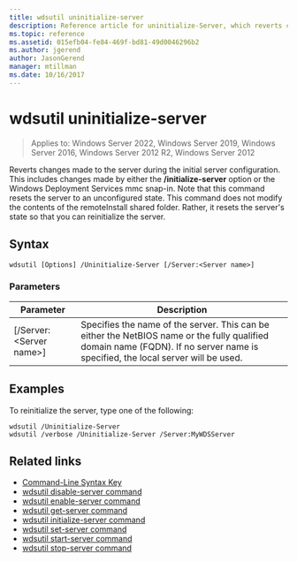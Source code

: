 ```yaml
---
title: wdsutil uninitialize-server
description: Reference article for uninitialize-Server, which reverts changes made to the server during the initial server configuration.
ms.topic: reference
ms.assetid: 015efb04-fe84-469f-bd81-49d0046296b2
ms.author: jgerend
author: JasonGerend
manager: mtillman
ms.date: 10/16/2017
---
```

# wdsutil uninitialize-server

>Applies to: Windows Server 2022, Windows Server 2019, Windows Server 2016, Windows Server 2012 R2, Windows Server 2012

Reverts changes made to the server during the initial server configuration. This includes changes made by either the **/initialize-server** option or the Windows Deployment Services mmc snap-in. Note that this command resets the server to an unconfigured state. This command does not modify the contents of the remoteInstall shared folder. Rather, it resets the server's state so that you can reinitialize the server.

## Syntax
```
wdsutil [Options] /Uninitialize-Server [/Server:<Server name>]
```
### Parameters

|Parameter|Description|
|-------|--------|
|[/Server:\<Server name\>]|Specifies the name of the server. This can be either the NetBIOS name or the fully qualified domain name (FQDN). If no server name is specified, the local server will be used.|

## Examples
To reinitialize the server, type one of the following:
```
wdsutil /Uninitialize-Server
wdsutil /verbose /Uninitialize-Server /Server:MyWDSServer
```
## Related links
- [Command-Line Syntax Key](command-line-syntax-key.md)
- [wdsutil disable-server command](wdsutil-disable-server.md)
- [wdsutil enable-server command](wdsutil-enable-server.md)
- [wdsutil get-server command](wdsutil-get-server.md)
- [wdsutil initialize-server command](wdsutil-initialize-server.md)
- [wdsutil set-server command](wdsutil-set-server.md)
- [wdsutil start-server command](wdsutil-start-server.md)
- [wdsutil stop-server command](wdsutil-stop-server.md)
